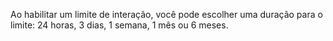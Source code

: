 Ao habilitar um limite de interação, você pode escolher uma duração para o limite: 24 horas, 3 dias, 1 semana, 1 mês ou 6 meses.